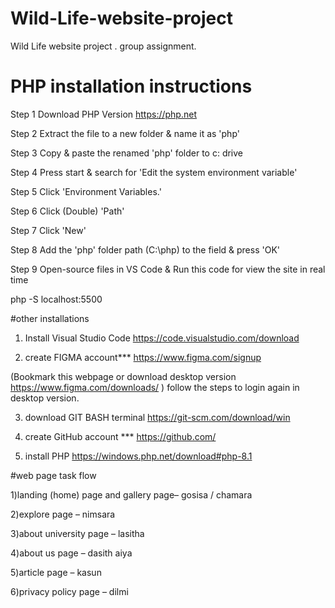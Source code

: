 # Wild-Life-website-project
Wild Life website project . group assignment.


# PHP installation instructions

Step 1
Download PHP Version
https://php.net

Step 2
Extract the file to a new folder & name it as 'php'

Step 3
Copy & paste the renamed 'php' folder to c: drive

Step 4
Press start & search for 'Edit the system environment variable'

Step 5
Click 'Environment Variables.'

Step 6
Click (Double) 'Path'

Step 7
Click 'New'

Step 8
Add the 'php' folder path (C:\php) to the field & press 'OK'

Step 9
Open-source files in VS Code & Run this code for view the site in real time

php -S localhost:5500


#other installations

1) Install Visual Studio Code 
https://code.visualstudio.com/download

2) create FIGMA account*** 
https://www.figma.com/signup

(Bookmark this webpage or download desktop version  https://www.figma.com/downloads/  ) follow the steps to login again in desktop version.

3) download GIT BASH terminal
https://git-scm.com/download/win

4) create GitHub account ***
https://github.com/

5) install PHP
https://windows.php.net/download#php-8.1


#web page task flow

1)landing (home) page and gallery page– gosisa / chamara

2)explore page – nimsara

3)about university page – lasitha 

4)about us page – dasith aiya 

5)article page – kasun 

6)privacy policy page – dilmi 